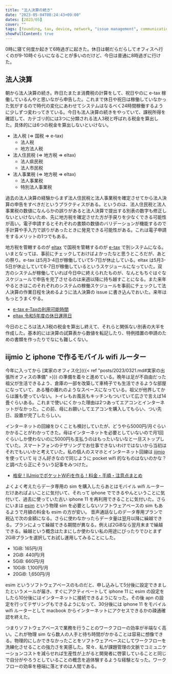 ```yaml
---
title: "法人決算の続き"
date: "2023-05-04T08:24:43+09:00"
dates: [2023/05]
cover: ""
tags: [founding, tax, device, network, "issue management", communication]
showFullContent: true
---
```


0時に寝て何度か起きて6時過ぎに起きた。休日は朝だらだらしてオフィスへ行くのが9-10時ぐらいになることが多いのだけど、今日は普通に8時過ぎに行けた。

## 法人決算

朝から法人決算の続き。昨日たまたま消費税の計算をして、祝日やのに e-tax 稼働しているんやと思いながら申告した。これまで休日や祝日は稼働していなかった気がするので時代の変化にあわせてシステムはなるべく24時間稼働するように少しずつ変わってきている。今日も法人決算の続きをやっていて、課税所得を確認して、カテゴリ的には3つに分類される法人3税と呼ばれる税金を算出した。具体的には6つの税金を算出しないといけない。

* 法人税 (=> 国税 => e-tax)
  * 法人税
  * 地方法人税
* 法人住民税 (=> 地方税 => eltax)
  * 法人県民税
  * 法人市民税
* 法人事業税 (=> 地方税 => eltax)
  * 法人事業税
  * 特別法人事業税

過去の法人決算の経験からまず法人住民税と法人事業税を確定させてから法人決算の申告をすべきだというプラクティスがある。というのは、法人住民税と法人事業税の数値になんらかの誤りがあると法人決算で提出する別表の数字も修正しないといけないため、先に地方税を確定させた方が手戻りを少なくできる可能性が高い。電子申請するとそれぞれの書類の数値のバリデーションが機能するので手計算や手入力で誤りがあったときに発見できる可能性がある。これは電子申請をするメリットの1つでもある。

地方税を管轄するのが [eltax](https://www.eltax.lta.go.jp/) で国税を管轄するのが [e-tax](https://www.e-tax.nta.go.jp/) で別システムになる。いまとなっては、事前にチェックしておけばよかったなと思うところだが、あとの祭り。e-tax は5月3-4日が稼働していて5-7日が休止している。eltax は5月3-5日が休止していて6-7日が稼働しているというスケジュールになっていた。双方のシステムが稼働していれば今日中に終えられたものが、なんともちぐはぐなスケジュールで申告を完了させるのは来週以降に持ち越すことになる。また来年やるときはこのそれぞれのシステムの稼働スケジュールを事前にチェックして法人決算の作業日程を決めるように法人決算の issue に書き込んでおいた。来年はもっとうまくやる。

* [e-tax e-Taxの利用可能時間](https://www.e-tax.nta.go.jp/info_center/index.htm)
* [eltax 令和5年度の休日運用日](https://www.eltax.lta.go.jp/news/07638)

今日のところは法人3税の税金を算出し終えて、それらと関係ない別表の大半を作成した。基本的には決算の試算表から数値を転記したり、特例措置の申請のための書類を作ったりでなにも難しくない。

## iijmio と iphone で作るモバイル wifi ルーター

今年に入ってから [実家のオフィス化]({{< ref "posts/2023/0321.md#実家の出張所オフィスの準備" >}}) の準備を着々と進めている。晩年は足が不自由だった祖父が生活できるよう、倉庫の一部を改築して車椅子でも生活できるような部屋になっていて、ある種の離れのようなスペースになっている。祖父が他界してからは誰も使っていない。トイレもお風呂もキッチンもついていて広さで言えば14畳ぐらいある。これまで使いにくかった理由は2つあってエアコンとインターネットがなかった。この前、母にお願いしてエアコンを購入してもらい、つい先日、設置が完了したらしい。

インターネットの回線をひくことも検討していたが、どうやら5000円/月ぐらいかかることがわかってきた。母はインターネットを必要としていないので月1回ぐらいしか使わないのに5000円も支払うのはもったいないなと一旦ストップしていた。スマートフォンのテザリングでお仕事できないわけではないから当初はそれでもいいかと考えていた。私の個人のスマホとインターネット回線は [iijmio](https://www.iijmio.jp/) を使っていて iij さん好きなので同じように pocket wifi 的なものはないのかな？と調べたら正にそういう記事をみつけた。

* [格安！IIJmioでポケットWiFiを作る！料金・手順・注意点まとめ](https://mobile.inest-inc.co.jp/iijmio-pocket-wifi/)

よくよく考えたらデータ専用の sim を購入したらあとはモバイル wifi ルーターだけあればよいことに気付いて、それって iphone でできるやんということに気付いて、過去に使っていた古い iphone 11 を再利用できることに気付いた。さらにいまは [esim](https://www.iijmio.jp/gigaplan/esim/) という物理 sim を必要としないソフトウェアベースの sim もあるようで月額の料金も esim の方が安い。
音声通話なしのデータ専用プランで税込で次の金額になる。さらに使わなかったらデータ量は翌月以降に繰越できる。プランによって繰越できる期間が異なる。例えば2GiBなら翌月末まで繰越できる。繰越という概念はたまにしか使わない私の用途にぴったりでひとまず2GiBプランを選択してお試し運用してみることにした。

* 1GiB: 165円/月
* 2GiB: 440円/月
* 5GiB: 660円/月
* 10GiB: 1,100円/月
* 20GiB: 1,650円/月

esim というソフトウェアベースのものだと、申し込みして5分後に設定できましたというメールが届き、すぐにアクティベートして iphone 11 に esim の設定をしたら10分後にはインターネットに接続できるようになった。その後 apn の設定を行ってテザリングもできるようになって、30分後には iphone 11 をモバイル wifi ルーターとして macbook からインターネットにアクセスできるかの疎通確認を終えた。

つまりソフトウェアベースで業務を行うことのワークフローの効率が半端なく高い。これが物理 sim なら数人の人手と待ち時間がかかることは容易に想像できる。物理的にしかできなかったことをソフトウェアベースにしてワークフローを洗練化させることの強力さを実感した。常々、私が課題管理の文脈でコミュニケーションコストを減らせれば生産性が上がると開発者に啓蒙していることと同じで自分がやろうとしていることの概念を追体験するような経験となった。ワークフローの効率を極端に落とすのは人間である。

